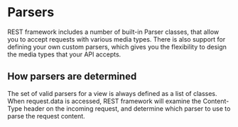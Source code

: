 # Parsers

REST framework includes a number of built-in Parser classes, that allow you to accept requests with various media types. There is also support for defining your own custom parsers, which gives you the flexibility to design the media types that your API accepts.

## How parsers are determined

The set of valid parsers for a view is always defined as a list of classes. When request.data is accessed, REST framework will examine the Content-Type header on the incoming request, and determine which parser to use to parse the request content.


